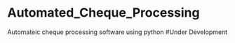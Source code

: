 # Automated_Cheque_Processing
 Automateic cheque processing software using python
#Under Development
